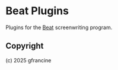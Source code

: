 # Beat Plugins

Plugins for the [Beat](https://github.com/lmparppei/Beat) screenwriting program.

## Copyright

(c) 2025 gfrancine